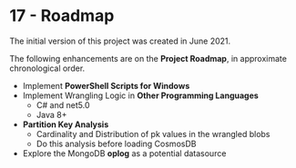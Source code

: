 # 17 - Roadmap

The initial version of this project was created in June 2021.

The following enhancements are on the **Project Roadmap**, in approximate
chronological order.

- Implement **PowerShell Scripts for Windows**
- Implement Wrangling Logic in **Other Programming Languages**
  - C# and net5.0
  - Java 8+
- **Partition Key Analysis**
  - Cardinality and Distribution of pk values in the wrangled blobs
  - Do this analysis before loading CosmosDB
- Explore the MongoDB **oplog** as a potential datasource
